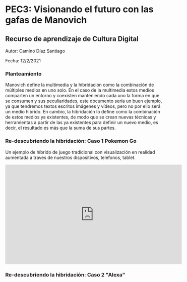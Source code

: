 # PEC3: Visionando el futuro con las gafas de Manovich
## Recurso de aprendizaje de Cultura Digital 
Autor: Camino Díaz Santiago

Fecha: 12/2/2021

### Planteamiento
Manovich define la multimedia y la hibridación como la combinación de múltiples medios en uno solo. En el caso de la multimedia estos medios comparten un entorno y coexisten manteniendo cada uno la forma en que se consumen y sus peculiaridades, este documento sería un buen ejemplo, ya que tendremos textos escritos imágenes y vídeos, pero no por ello será un medio hibrido. En cambio, la hibridación lo define como la combinación de estos medios ya existentes, de modo que se crean nuevas técnicas y herramientas a partir de las ya existentes para definir un nuevo medio, es decir, el resultado es más que la suma de sus partes.



### Re-descubriendo la hibridación: Caso 1 Pokemon Go
Un ejemplo de híbrido de  juego tradicional con visualización en  realidad aumentada a traves de nuestros dispositivos, telefonos, tablet. 

<iframe width = "560" height = "315" src = " https://www.youtube.com/watch?v=4FCKVpt5HjM" title = "Realidad aumentada Pokemon Go" frameborder = "0" allow = "acelerómetro; reproducción automática; portapapeles- escribir; medios cifrados; giroscopio; imagen en imagen "allowfullscreen> </iframe>


### Re-descubriendo la hibridación: Caso 2 "Alexa"


